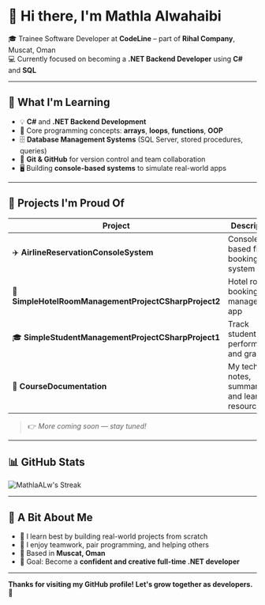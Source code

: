 # 👋 Hi there, I'm Mathla Alwahaibi

🎓 Trainee Software Developer at **CodeLine** – part of **Rihal Company**, Muscat, Oman  
💻 Currently focused on becoming a **.NET Backend Developer** using **C#** and **SQL**

---

## 🚀 What I'm Learning

- 💡 **C#** and **.NET Backend Development**
- 🧠 Core programming concepts: **arrays**, **loops**, **functions**, **OOP**
- 🗄️ **Database Management Systems** (SQL Server, stored procedures, queries)
- 🔁 **Git & GitHub** for version control and team collaboration
- 🖥️ Building **console-based systems** to simulate real-world apps

---

## 💼 Projects I'm Proud Of

| Project | Description |
|--------|-------------|
| ✈️ **AirlineReservationConsoleSystem** | Console-based flight booking system in C# |
| 🏨 **SimpleHotelRoomManagementProjectCSharpProject2** | Hotel room booking and management app |
| 🎓 **SimpleStudentManagementProjectCSharpProject1** | Track student info, performance, and grades |
| 📘 **CourseDocumentation** | My technical notes, summaries, and learning resources |


> 👉 *More coming soon — stay tuned!*

---

## 📊 GitHub Stats

![MathlaALw's Streak](https://github-readme-streak-stats.herokuapp.com/?user=MathlaALw&theme=dark&hide_border=true)

---

## 🌟 A Bit About Me

- 💬 I learn best by building real-world projects from scratch
- 🤝 I enjoy teamwork, pair programming, and helping others
- 📍 Based in **Muscat, Oman**
- 🎯 Goal: Become a **confident and creative full-time .NET developer**

---

**Thanks for visiting my GitHub profile! Let's grow together as developers. 🚀**
